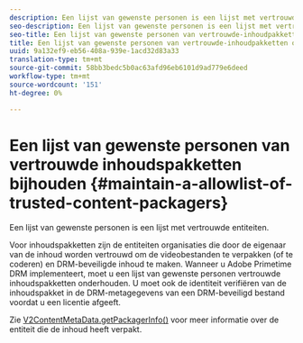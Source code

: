```yaml
---
description: Een lijst van gewenste personen is een lijst met vertrouwde entiteiten.
seo-description: Een lijst van gewenste personen is een lijst met vertrouwde entiteiten.
seo-title: Een lijst van gewenste personen van vertrouwde-inhoudpakketten onderhouden
title: Een lijst van gewenste personen van vertrouwde-inhoudpakketten onderhouden
uuid: 9a132ef9-eb56-408a-939e-1acd32d83a33
translation-type: tm+mt
source-git-commit: 58bb3bedc5b0ac63afd96eb6101d9ad779e6deed
workflow-type: tm+mt
source-wordcount: '151'
ht-degree: 0%

---
```



# Een lijst van gewenste personen van vertrouwde inhoudspakketten bijhouden {#maintain-a-allowlist-of-trusted-content-packagers}

Een lijst van gewenste personen is een lijst met vertrouwde entiteiten.

Voor inhoudspakketten zijn de entiteiten organisaties die door de eigenaar van de inhoud worden vertrouwd om de videobestanden te verpakken (of te coderen) en DRM-beveiligde inhoud te maken. Wanneer u Adobe Primetime DRM implementeert, moet u een lijst van gewenste personen vertrouwde inhoudspakketten onderhouden. U moet ook de identiteit verifiëren van de inhoudspakket in de DRM-metagegevens van een DRM-beveiligd bestand voordat u een licentie afgeeft.

Zie [V2ContentMetaData.getPackagerInfo()](https://help.adobe.com/en_US/primetime/api/drm-apis/server/javadocs-flashaccess-pro/com/adobe/flashaccess/sdk/media/drm/keys/v2/V2ContentMetaData.html#getPackagerInfo()) voor meer informatie over de entiteit die de inhoud heeft verpakt.
